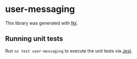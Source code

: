 # user-messaging

This library was generated with [Nx](https://nx.dev).

## Running unit tests

Run `nx test user-messaging` to execute the unit tests via [Jest](https://jestjs.io).
